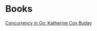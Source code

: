 # Books

[Concurrency in Go: Katherine Cox Buday](Books%200084f7467b104294a251f304114d33d2/Concurrency%20in%20Go%20Katherine%20Cox%20Buday%2003ab336e56e14e89be33df132c7561b9.md)